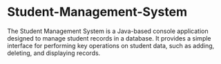 # Student-Management-System
The Student Management System is a Java-based console application designed to manage student records in a database. It provides a simple interface for performing key operations on student data, such as adding, deleting, and displaying records.
